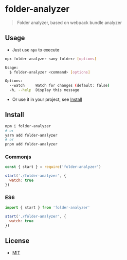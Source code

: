 # folder-analyzer

> Folder analyzer, based on webpack bundle analyzer

## Usage

- Just use `npx` to execute

```sh
npx folder-analyzer <any folder> [options]
```

```sh
Usage:
  $ folder-analyzer <command> [options]

Options:
  --watch     Watch for changes (default: false)
  -h, --help  Display this message 
```

- Or use it in your project, see [Install](#install)

## Install

```sh
npm i folder-analyzer
# or
yarn add folder-analyzer
# or
pnpm add folder-analyzer
```

### Commonjs

```js
const { start } = require('folder-analyzer')

start('./folder-analyzer', {
  watch: true
})
```

### ES6

```js
import { start } from 'folder-analyzer'

start('./folder-analyzer', {
  watch: true
})
```

## License

- [MIT](./LICENSE)

